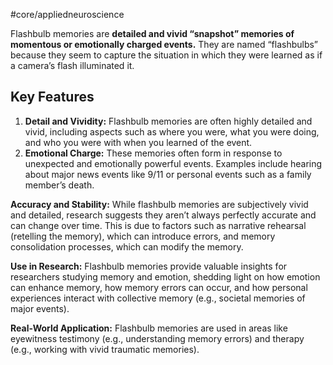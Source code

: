 #core/appliedneuroscience 

Flashbulb memories are **detailed and vivid “snapshot” memories of momentous or emotionally charged events.** They are named “flashbulbs” because they seem to capture the situation in which they were learned as if a camera’s flash illuminated it.

## Key Features

1. **Detail and Vividity:** Flashbulb memories are often highly detailed and vivid, including aspects such as where you were, what you were doing, and who you were with when you learned of the event.
2. **Emotional Charge:** These memories often form in response to unexpected and emotionally powerful events. Examples include hearing about major news events like 9/11 or personal events such as a family member’s death.

**Accuracy and Stability:**
While flashbulb memories are subjectively vivid and detailed, research suggests they aren’t always perfectly accurate and can change over time. This is due to factors such as narrative rehearsal (retelling the memory), which can introduce errors, and memory consolidation processes, which can modify the memory.

**Use in Research:**
Flashbulb memories provide valuable insights for researchers studying memory and emotion, shedding light on how emotion can enhance memory, how memory errors can occur, and how personal experiences interact with collective memory (e.g., societal memories of major events).

**Real-World Application:**
Flashbulb memories are used in areas like eyewitness testimony (e.g., understanding memory errors) and therapy (e.g., working with vivid traumatic memories).
